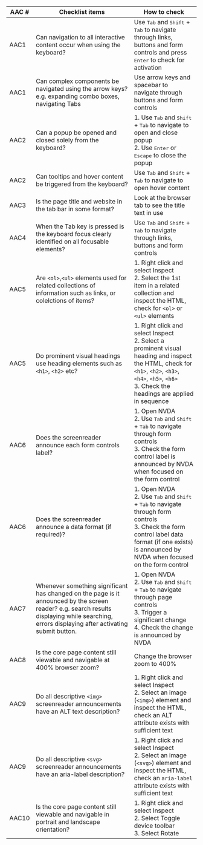 
|AAC #   | Checklist items   |How to check   |
|---|---|---|
| AAC1  | Can navigation to all interactive content occur when using the keyboard?  | Use <kbd>Tab</kbd> and <kbd>Shift</kbd> + <kbd>Tab</kbd> to navigate through links, buttons and form controls and press <kbd>Enter</kbd> to check for activation  |
|AAC1   |Can complex components be navigated using the arrow keys? e.g. expanding combo boxes, navigating Tabs   | Use arrow keys and spacebar to navigate through buttons and form controls  |
| AAC2  | Can a popup be opened and closed solely from the keyboard?  | 1. Use <kbd>Tab</kbd> and <kbd>Shift</kbd> + <kbd>Tab</kbd> to navigate to open and close popup<br>2. Use <kbd>Enter</kbd> or <kbd>Escape</kbd> to close the popup   |
|AAC2   |Can tooltips and hover content be triggered from the keyboard?   | Use <kbd>Tab</kbd> and <kbd>Shift</kbd> + <kbd>Tab</kbd> to navigate to open hover content  |
|AAC3   | Is the page title and website in the tab bar in some format?  | Look at the browser tab to see the title text in use  |
| AAC4  |When the Tab key is pressed is the keyboard focus clearly identified on all focusable elements?   | Use <kbd>Tab</kbd> and <kbd>Shift</kbd> + <kbd>Tab</kbd> to navigate through links, buttons and form controls  |
| AAC5  | Are `<ol>`,`<ul>` elements used for related collections of information such as links, or colelctions of items?  | 1. Right click and select Inspect<br>2. Select the 1st item in a related collection and inspect the HTML, check for `<ol>` or `<ul>` elements  |
|AAC5   |Do prominent visual headings use heading elements such as `<h1>`, `<h2>` etc?   | 1. Right click and select Inspect<br>2. Select a prominent visual heading and inspect the HTML, check for `<h1>`, `<h2>`, `<h3>`, `<h4>`, `<h5>`, `<h6>`<br>3. Check the headings are applied in sequence   |
|AAC6   |Does the screenreader announce each form controls label?   | 1. Open NVDA<br>2. Use <kbd>Tab</kbd> and <kbd>Shift</kbd> + <kbd>Tab</kbd> to navigate through form controls<br>3. Check the form control label is announced by NVDA when focused on the form control   |
|AAC6   |Does the screenreader announce a data format (if required)?   | 1. Open NVDA<br>2. Use <kbd>Tab</kbd> and <kbd>Shift</kbd> + <kbd>Tab</kbd> to navigate through form controls<br>3. Check the form control label data format (if one exists) is announced by NVDA when focused on the form control  |
|AAC7   | Whenever something significant has changed on the page is it announced by the screen reader? e.g. search results displaying while searching, errors displaying after activating submit button.  | 1. Open NVDA<br>2. Use <kbd>Tab</kbd> and <kbd>Shift</kbd> + <kbd>Tab</kbd> to navigate through page controls<br>3. Trigger a significant change<br>4. Check the change is announced by NVDA   |
|AAC8   | Is the core page content still viewable and navigable at 400% browser zoom?  | Change the browser zoom to 400%  |
|AAC9   | Do all descriptive `<img>` screenreader announcements have an ALT text description?  | 1. Right click and select Inspect<br>2. Select an image (`<img>`) element and inspect the HTML, check an ALT attribute exists with sufficient text   |
|AAC9   | Do all descriptive `<svg>` screenreader announcements have an aria-label description?  | 1. Right click and select Inspect<br>2. Select an image (`<svg>`) element and inspect the HTML, check an `aria-label` attribute exists with sufficient text  |
|AAC10   | Is the core page content still viewable and navigable in portrait and landscape orientation?  |1. Right click and select Inspect<br>2. Select Toggle device toolbar<br>3. Select Rotate   |
